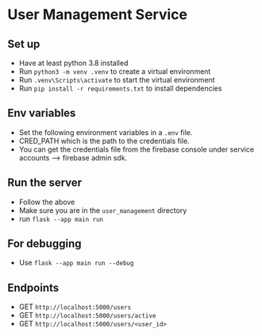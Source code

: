 # User Management Service

## Set up
- Have at least python 3.8 installed
- Run `python3 -m venv .venv` to create a virtual environment
- Run `.venv\Scripts\activate` to start the virtual environment
- Run `pip install -r requirements.txt` to install dependencies

## Env variables
- Set the following environment variables in a `.env` file.
- CRED_PATH which is the path to the credentials file.
- You can get the credentials file from the firebase console under service accounts --> firebase admin sdk.

## Run the server
- Follow the above
- Make sure you are in the `user_management` directory
- run `flask --app main run`

## For debugging
- Use `flask --app main run --debug`

## Endpoints
- GET `http://localhost:5000/users`
- GET `http://localhost:5000/users/active`
- GET `http://localhost:5000/users/<user_id>`
